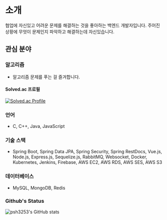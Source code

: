# 소개
협업에 자신있고 어려운 문제를 해결하는 것을 좋아하는 백엔드 개발자입니다.
주어진 상황에 무엇이 문제인지 파악하고 해결하는데 자신있습니다.


## 관심 분야

### 알고리즘
* 알고리즘 문제를 푸는 걸 즐겨합니다.
#### Solved.ac 프로필
[![Solved.ac Profile](http://mazassumnida.wtf/api/v2/generate_badge?boj=psh6464)](https://solved.ac/psh6464/)

### 언어
* C, C++, Java, JavaScript

### 기술 스택
* Spring Boot, Spring Data JPA, Spring Security, Spring RestDocs, Vue.js, Node.js, Express.js, Sequelize.js, RabbitMQ, Websocket, Docker, Kubernetes, Jenkins, Firebase, AWS EC2, AWS RDS, AWS SES, AWS S3

### 데이터베이스
* MySQL, MongoDB, Redis

### Github's Status
![psh3253's GitHub stats](https://github-readme-stats.vercel.app/api?username=psh3253&show_icons=true&theme=tokyonight)  
